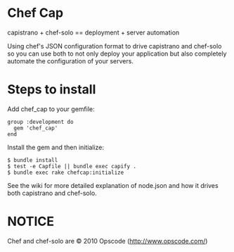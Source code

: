 Chef Cap
==================================================================

capistrano + chef-solo == deployment + server automation

Using chef's JSON configuration format to drive capistrano and chef-solo so you can use both to not only deploy your application but also completely automate the configuration of your servers.

Steps to install
================

Add chef_cap to your gemfile:

    group :development do
      gem 'chef_cap'
    end

Install the gem and then initialize:

    $ bundle install
    $ test -e Capfile || bundle exec capify .
    $ bundle exec rake chefcap:initialize

See the wiki for more detailed explanation of node.json and how it drives both capistrano and chef-solo.


NOTICE
======

Chef and chef-solo are © 2010 Opscode (http://www.opscode.com/)
